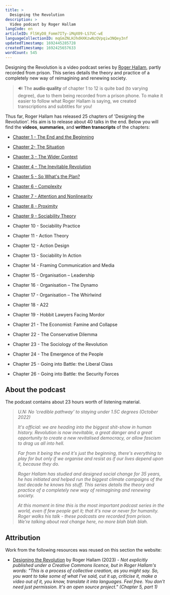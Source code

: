 ```yaml
---
title: >
  Designing the Revolution
description: >
  Video podcast by Roger Hallam
langCode: en
articleID: FlSKyD8_Fomm7ITy-iMqX09-LS7UC-wE
languageCollectionID: mqGmZNLHJhdHXKzwNzQVpqiw3NQey3nf
updatedTimestamp: 1692445285728
createdTimestamp: 1692425657633
wordCount: 545
---
```


Designing the Revolution is a video podcast series by [Roger Hallam](/people/roger-hallam), partly recorded from prison. This series details the theory and practice of a completely new way of reimagining and renewing society.

> 🔊 The **audio quality** of chapter 1 to 12 is quite bad (to varying degree), due to them being recorded from a prison phone. To make it easier to follow what Roger Hallam is saying, we created transcriptions and subtitles for you!

Thus far, Roger Hallam has released 25 chapters of 'Designing the Revolution'. His aim is to release about 40 talks in the end. Below you will find the **videos**, **summaries**, and **written transcripts** of the chapters:

-   [Chapter 1 - The End and the Beginning](/resources/designing-the-revolution/chapter-1)
    
-   [Chapter 2- The Situation](/resources/designing-the-revolution/chapter-2)
    
-   [Chapter 3 - The Wider Context](/resources/designing-the-revolution/chapter-3)
    
-   [Chapter 4 - The Inevitable Revolution](/resources/designing-the-revolution/chapter-4)
    
-   [Chapter 5 - So What's the Plan?](/resources/designing-the-revolution/chapter-5)
    
-   [Chapter 6 - Complexity](/resources/designing-the-revolution/chapter-6)
    
-   [Chapter 7 - Attention and Nonlinearity](/resources/designing-the-revolution/chapter-7)
    
-   [Chapter 8 - Proximity](/resources/designing-the-revolution/chapter-8)
    
-   [Chapter 9 - Sociability Theory](/resources/designing-the-revolution/chapter-9)
    
-   Chapter 10 - Sociability Practice
    
-   Chapter 11 - Action Theory
    
-   Chapter 12 - Action Design
    
-   Chapter 13 - Sociability In Action
    
-   Chapter 14 - Framing Communication and Media
    
-   Chapter 15 - Organisation – Leadership
    
-   Chapter 16 - Organisation – The Dynamo
    
-   Chapter 17 - Organisation – The Whirlwind
    
-   Chapter 18 - A22
    
-   Chapter 19 - Hobbit Lawyers Facing Mordor
    
-   Chapter 21 - The Economist: Famine and Collapse
    
-   Chapter 22 - The Conservative Dilemma
    
-   Chapter 23 - The Sociology of the Revolution
    
-   Chapter 24 - The Emergence of the People
    
-   Chapter 25 - Going into Battle: the Liberal Class
    
-   Chapter 26 - Going into Battle: the Security Forces
    

## About the podcast

The podcast contains about 23 hours worth of listening material.

> _U.N: No ‘credible pathway’ to staying under 1.5C degrees (October 2022)_
> 
> _It's official: we are heading into the biggest shit-show in human history. Revolution is now inevitable, a great danger and a great opportunity to create a new revitalised democracy, or allow fascism to drag us all into hell._
> 
> _Far from it being the end it's just the beginning, there's everything to play for but only if we organise and resist as if our lives depend upon it, because they do._
> 
> _Roger Hallam has studied and designed social change for 35 years, he has initiated and helped run the biggest climate campaigns of the last decade he knows his stuff. This series details the theory and practice of a completely new way of reimagining and renewing society._
> 
> _At this moment in time this is the most important podcast series in the world, even if few people get it; that it's now or never for humanity. Roger walks his talk - these podcasts are recorded from prison. We're talking about real change here, no more blah blah blah._

## Attribution

Work from the following resources was reused on this section the website:

-   [Designing the Revolution](https://www.youtube.com/playlist?list=PLDUbuoqDvGdd-vigAC6TeP1OPvdH9TqYJ&utm_source=activisthandbook.org) by Roger Hallam (2023) _- Not explicitly published under a Creative Commons licence, but in Roger Hallam's words: "This is a process of collective creation, as you might say. So, you want to take some of what I've said, cut it up, criticise it, make a video out of it, you know, translate it into languages. Feel free. You don't need just permission. It's an open source project." (Chapter 5, part 1)_